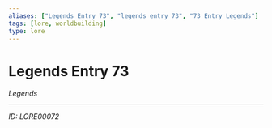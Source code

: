 ```yaml
---
aliases: ["Legends Entry 73", "legends entry 73", "73 Entry Legends"]
tags: [lore, worldbuilding]
type: lore
---
```


# Legends Entry 73

*Legends*

---
*ID: LORE00072*